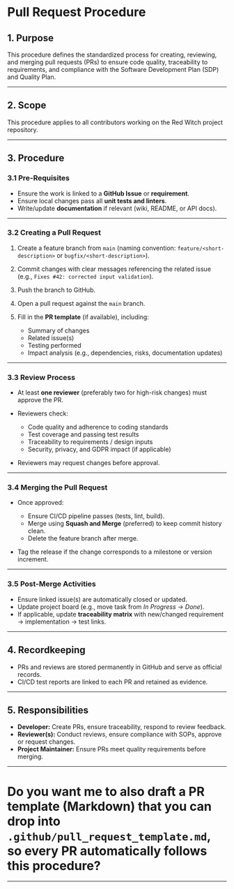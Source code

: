 
# **Pull Request Procedure**

## **1. Purpose**

This procedure defines the standardized process for creating, reviewing, and merging pull requests (PRs) to ensure code quality, traceability to requirements, and compliance with the Software Development Plan (SDP) and Quality Plan.

---

## **2. Scope**

This procedure applies to all contributors working on the Red Witch project repository.

---

## **3. Procedure**

### **3.1 Pre-Requisites**

* Ensure the work is linked to a **GitHub Issue** or **requirement**.
* Ensure local changes pass all **unit tests and linters**.
* Write/update **documentation** if relevant (wiki, README, or API docs).

---

### **3.2 Creating a Pull Request**

1. Create a feature branch from `main` (naming convention: `feature/<short-description>` or `bugfix/<short-description>`).
2. Commit changes with clear messages referencing the related issue (e.g., `Fixes #42: corrected input validation`).
3. Push the branch to GitHub.
4. Open a pull request against the `main` branch.
5. Fill in the **PR template** (if available), including:

   * Summary of changes
   * Related issue(s)
   * Testing performed
   * Impact analysis (e.g., dependencies, risks, documentation updates)

---

### **3.3 Review Process**

* At least **one reviewer** (preferably two for high-risk changes) must approve the PR.
* Reviewers check:

  * Code quality and adherence to coding standards
  * Test coverage and passing test results
  * Traceability to requirements / design inputs
  * Security, privacy, and GDPR impact (if applicable)
* Reviewers may request changes before approval.

---

### **3.4 Merging the Pull Request**

* Once approved:

  * Ensure CI/CD pipeline passes (tests, lint, build).
  * Merge using **Squash and Merge** (preferred) to keep commit history clean.
  * Delete the feature branch after merge.

* Tag the release if the change corresponds to a milestone or version increment.

---

### **3.5 Post-Merge Activities**

* Ensure linked issue(s) are automatically closed or updated.
* Update project board (e.g., move task from *In Progress* → *Done*).
* If applicable, update **traceability matrix** with new/changed requirement → implementation → test links.

---

## **4. Recordkeeping**

* PRs and reviews are stored permanently in GitHub and serve as official records.
* CI/CD test reports are linked to each PR and retained as evidence.

---

## **5. Responsibilities**

* **Developer:** Create PRs, ensure traceability, respond to review feedback.
* **Reviewer(s):** Conduct reviews, ensure compliance with SOPs, approve or request changes.
* **Project Maintainer:** Ensure PRs meet quality requirements before merging.

---

# Do you want me to also **draft a PR template (Markdown)** that you can drop into `.github/pull_request_template.md`, so every PR automatically follows this procedure?

---
